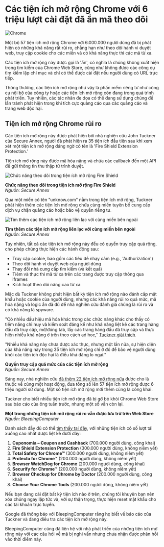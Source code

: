 # Các tiện ích mở rộng Chrome với 6 triệu lượt cài đặt đã ẩn mã theo dõi

![Chrome](https://www.bleepstatic.com/content/hl-images/2024/03/27/Google_Chrome.jpg)

Một bộ 57 tiện ích mở rộng Chrome với 6.000.000 người dùng đã bị phát hiện có những khả năng rất rủi ro, chẳng hạn như theo dõi hành vi duyệt web, truy cập cookie cho các miền và có khả năng thực thi các mã từ xa.

Các tiện ích mở rộng này được gọi là 'ẩn', có nghĩa là chúng không xuất hiện trong tìm kiếm của Chrome Web Store, cũng như không được các công cụ tìm kiếm lập chỉ mục và chỉ có thể được cài đặt nếu người dùng có URL trực tiếp.

Thông thường, các tiện ích mở rộng như vậy là phần mềm riêng tư như công cụ nội bộ của công ty hoặc các tiện ích mở rộng còn đang trong quá trình phát triển. Tuy nhiên, các tác nhân đe dọa có thể đang sử dụng chúng để lẩn tránh phát hiện trong khi tích cực quảng cáo qua các quảng cáo và trang web độc hại.

## Tiện ích mở rộng Chrome rủi ro

Các tiện ích mở rộng này được phát hiện bởi nhà nghiên cứu John Tuckner của Secure Annex, người đã phát hiện ra 35 tiện ích đầu tiên sau khi xem xét một tiện ích mở rộng đáng ngờ có tên là 'Fire Shield Extension Protection.'

Tiện ích mở rộng này được mã hóa nặng và chứa các callback đến một API để gửi thông tin thu thập từ trình duyệt.

![Chức năng theo dõi trong tiện ích mở rộng Fire Shield](https://www.bleepstatic.com/images/news/u/1220909/2025/April/tracking.jpg)

**Chức năng theo dõi trong tiện ích mở rộng Fire Shield**  
_Nguồn: Secure Annex_

Qua một miền có tên "unknow.com" nằm trong tiện ích mở rộng, Tuckner phát hiện thêm các tiện ích mở rộng chứa cùng miền tuyên bố cung cấp dịch vụ chặn quảng cáo hoặc bảo vệ quyền riêng tư.

![Tìm thêm các tiện ích mở rộng liên lạc với cùng miền bên ngoài](https://www.bleepstatic.com/images/news/u/1220909/2025/April/list(1).jpg)

**Tìm thêm các tiện ích mở rộng liên lạc với cùng miền bên ngoài**  
_Nguồn: Secure Annex_

Tuy nhiên, tất cả các tiện ích mở rộng này đều có quyền truy cập quá rộng, cho phép chúng thực hiện các hành động sau:

* Truy cập cookie, bao gồm các tiêu đề nhạy cảm (e.g., 'Authorization')
* Theo dõi hành vi duyệt web của người dùng
* Thay đổi nhà cung cấp tìm kiếm (và kết quả)
* Tiêm và thực thi mã từ xa trên các trang được truy cập thông qua iframes
* Kích hoạt theo dõi nâng cao từ xa

Mặc dù Tuckner không phát hiện bất kỳ tiện ích mở rộng nào đánh cắp mật khẩu hoặc cookie của người dùng, nhưng các khả năng rủi ro quá mức, mã hóa nặng và logic ẩn đã đủ để nhà nghiên cứu đánh giá chúng là rủi ro và có khả năng là spyware.

"Có nhiều dấu hiệu mã hóa khác trong các chức năng khác cho thấy có tiềm năng chỉ huy và kiểm soát đáng kể như khả năng liệt kê các trang hàng đầu đã truy cập, mở/đóng tab, lấy các trang hàng đầu đã truy cập và thực hiện nhiều khả năng ở trên theo cách ad hoc," [Tuckner giải thích](https://secureannex.com/blog/searching-for-something-unknow/).

"Nhiều khả năng này chưa được xác thực, nhưng một lần nữa, sự hiện diện của khả năng này trong 35 tiện ích mở rộng chỉ ở đó để bảo vệ người dùng khỏi các tiện ích độc hại là điều khá đáng lo ngại."

**Quyền truy cập quá mức của các tiện ích mở rộng**  
_Nguồn: Secure Annex_

Sáng nay, nhà nghiên cứu [đã thêm 22 tiện ích mở rộng nữa](https://x.com/tuckner/status/1912616945284788246) được cho là thuộc về cùng một hoạt động, đưa tổng số lên 57 tiện ích mở rộng được 6 triệu người sử dụng. Một số tiện ích mở rộng mới thêm cũng là công khai.

Tuckner cho biết nhiều tiện ích mở rộng đã bị gỡ bỏ khỏi Chrome Web Store sau báo cáo của ông tuần trước, nhưng một số vẫn còn lại.

**Một trong những tiện ích mở rộng rủi ro vẫn được lưu trữ trên Web Store**  
_Nguồn: BleepingComputer_

Danh sách đầy đủ có thể [tìm thấy tại đây](https://docs.google.com/spreadsheets/d/1LN7MQ%5F9W5QHIyZjjqXK7JnSiCLlcF4aBRhmZKon-p4U/edit?gid=0#gid=0), với những tiện ích có số lượt tải xuống cao nhất được liệt kê dưới đây:

1. **Cuponomia – Coupon and Cashback** (700.000 người dùng, công khai)
2. **Fire Shield Extension Protection** (300.000 người dùng, không niêm yết)
3. **Total Safety for Chrome™** (300.000 người dùng, không niêm yết)
4. **Protecto for Chrome™** (200.000 người dùng, không niêm yết)
5. **Browser WatchDog for Chrome** (200.000 người dùng, công khai)
6. **Securify for Chrome™** (200.000 người dùng, không niêm yết)
7. **Browser Checkup for Chrome by Doctor** (200.000 người dùng, công khai)
8. **Choose Your Chrome Tools** (200.000 người dùng, không niêm yết)

Nếu bạn đang cài đặt bất kỳ tiện ích nào ở trên, chúng tôi khuyên bạn nên xóa chúng ngay lập tức và, với sự thận trọng, thực hiện reset mật khẩu cho các tài khoản trực tuyến.

Google đã thông báo với BleepingComputer rằng họ biết về báo cáo của Tuckner và đang điều tra các tiện ích mở rộng này.

BleepingComputer cũng đã liên hệ với nhà phát triển của những tiện ích mở rộng này với các câu hỏi về mã bị nghi vấn nhưng chưa nhận được phản hồi vào thời điểm này.